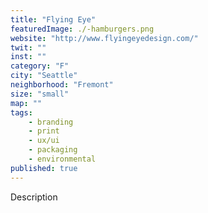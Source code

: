 ```yaml
---
title: "Flying Eye"
featuredImage: ./-hamburgers.png
website: "http://www.flyingeyedesign.com/"
twit: ""
inst: ""
category: "F"
city: "Seattle"
neighborhood: "Fremont"
size: "small"
map: ""
tags:
    - branding
    - print
    - ux/ui
    - packaging
    - environmental
published: true
---
```


Description
